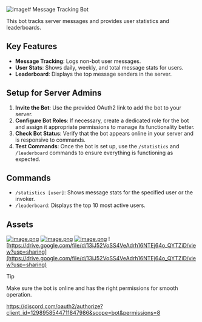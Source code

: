 ![image](https://github.com/user-attachments/assets/317d28fe-c421-472b-b823-377d7045e8b8)# Message Tracking Bot

This bot tracks server messages and provides user statistics and leaderboards.

## Key Features
- **Message Tracking**: Logs non-bot user messages.
- **User Stats**: Shows daily, weekly, and total message stats for users.
- **Leaderboard**: Displays the top message senders in the server.

## Setup for Server Admins
1. **Invite the Bot**: Use the provided OAuth2 link to add the bot to your server.
2. **Configure Bot Roles**: If necessary, create a dedicated role for the bot and assign it appropriate permissions to manage its functionality better.
3. **Check Bot Status**: Verify that the bot appears online in your server and is responsive to commands.
4. **Test Commands**: Once the bot is set up, use the `/statistics` and `/leaderboard` commands to ensure everything is functioning as expected.

## Commands
- `/statistics [user]`: Shows message stats for the specified user or the invoker.
- `/leaderboard`: Displays the top 10 most active users.

## Assets
[![image.png](https://i.postimg.cc/8CmHFF9n/image.png)](https://postimg.cc/NyLTS0g1)
[![image.png](https://i.postimg.cc/L4bVZFQR/image.png)](https://postimg.cc/F10S28Qn)
[![image.png](https://i.postimg.cc/Qtnc5cbS/image.png)](https://postimg.cc/HcXJ1cF7)
![https://drive.google.com/file/d/13iJ52VoSS4VeAdrh16NTEj64o_QYTZiD/view?usp=sharing](https://drive.google.com/file/d/13iJ52VoSS4VeAdrh16NTEj64o_QYTZiD/view?usp=sharing)

> [!TIP]
> Make sure the bot is online and has the right permissions for smooth operation.

https://discord.com/oauth2/authorize?client_id=1298958544711847986&scope=bot&permissions=8
